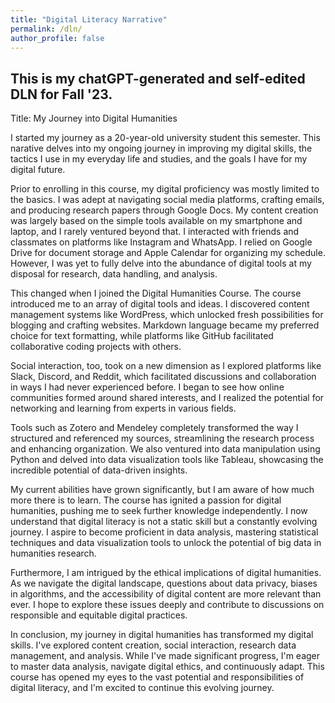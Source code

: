```yaml
---
title: "Digital Literacy Narrative"
permalink: /dln/
author_profile: false
---
```



## This is my chatGPT-generated and self-edited DLN for Fall '23.


Title: My Journey into Digital Humanities

I started my journey as a 20-year-old university student this semester. This narative delves into my ongoing journey in improving my digital skills, the tactics I use in my everyday life and studies, and the goals I have for my digital future.

Prior to enrolling in this course, my digital proficiency was mostly limited to the basics. I was adept at navigating social media platforms, crafting emails, and producing research papers through Google Docs. My content creation was largely based on the simple tools available on my smartphone and laptop, and I rarely ventured beyond that. I interacted with friends and classmates on platforms like Instagram and WhatsApp. I relied on Google Drive for document storage and Apple Calendar for organizing my schedule. However, I was yet to fully delve into the abundance of digital tools at my disposal for research, data handling, and analysis.

This changed when I joined the Digital Humanities Course. The course introduced me to an array of digital tools and ideas. I discovered content management systems like WordPress, which unlocked fresh possibilities for blogging and crafting websites. Markdown language became my preferred choice for text formatting, while platforms like GitHub facilitated collaborative coding projects with others.

Social interaction, too, took on a new dimension as I explored platforms like Slack, Discord, and Reddit, which facilitated discussions and collaboration in ways I had never experienced before. I began to see how online communities formed around shared interests, and I realized the potential for networking and learning from experts in various fields.

Tools such as Zotero and Mendeley completely transformed the way I structured and referenced my sources, streamlining the research process and enhancing organization. We also ventured into data manipulation using Python and delved into data visualization tools like Tableau, showcasing the incredible potential of data-driven insights.

My current abilities have grown significantly, but I am aware of how much more there is to learn. The course has ignited a passion for digital humanities, pushing me to seek further knowledge independently. I now understand that digital literacy is not a static skill but a constantly evolving journey. I aspire to become proficient in data analysis, mastering statistical techniques and data visualization tools to unlock the potential of big data in humanities research.

Furthermore, I am intrigued by the ethical implications of digital humanities. As we navigate the digital landscape, questions about data privacy, biases in algorithms, and the accessibility of digital content are more relevant than ever. I hope to explore these issues deeply and contribute to discussions on responsible and equitable digital practices.

In conclusion, my journey in digital humanities has transformed my digital skills. I've explored content creation, social interaction, research data management, and analysis. While I've made significant progress, I'm eager to master data analysis, navigate digital ethics, and continuously adapt. This course has opened my eyes to the vast potential and responsibilities of digital literacy, and I'm excited to continue this evolving journey.